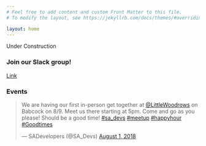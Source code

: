 ```yaml
---
# Feel free to add content and custom Front Matter to this file.
# To modify the layout, see https://jekyllrb.com/docs/themes/#overriding-theme-defaults

layout: home
---
```

Under Construction

### Join our Slack group!
[Link](https://github.com/SADevs/slack-group-rules/blob/master/join_link.md)

### Events
<blockquote class="twitter-tweet" data-lang="en"><p lang="en" dir="ltr">We are having our first in-person get together at <a href="https://twitter.com/LittleWoodrows?ref_src=twsrc%5Etfw">@LittleWoodrows</a> on Babcock on 8/9. Meet us there starting at 5pm. Come and go as you please! Should be a good time! <a href="https://twitter.com/hashtag/sa_devs?src=hash&amp;ref_src=twsrc%5Etfw">#sa_devs</a> <a href="https://twitter.com/hashtag/meetup?src=hash&amp;ref_src=twsrc%5Etfw">#meetup</a> <a href="https://twitter.com/hashtag/happyhour?src=hash&amp;ref_src=twsrc%5Etfw">#happyhour</a> <a href="https://twitter.com/hashtag/Goodtimes?src=hash&amp;ref_src=twsrc%5Etfw">#Goodtimes</a></p>&mdash; SADevelopers (@SA_Devs) <a href="https://twitter.com/SA_Devs/status/1024744811092500485?ref_src=twsrc%5Etfw">August 1, 2018</a></blockquote>
<script async src="https://platform.twitter.com/widgets.js" charset="utf-8"></script>
